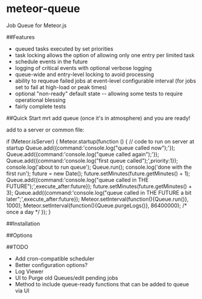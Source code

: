 meteor-queue
============

Job Queue for Meteor.js

##Features
- queued tasks executed by set priorities
- task locking allows the option of allowing only one entry per limited task
- schedule events in the future
- logging of critical events with optional verbose logging
- queue-wide and entry-level locking to avoid processing
- ability to requeue failed jobs at event-level configurable interval (for jobs set to fail at high-load or peak times)
- optional "non-ready" default state -- allowing some tests to require operational blessing
- fairly complete tests


##Quick Start
mrt add queue (once it's in atmosphere)
and you are ready!

add to a server or common file:

if (Meteor.isServer) {
  Meteor.startup(function () {
    // code to run on server at startup
	  Queue.add({command:'console.log("queue called now");'});
	  Queue.add({command:'console.log("queue called again");'});
	  Queue.add({command:'console.log("first queue called");',priority:1});
	  console.log('about to run queue');
	  Queue.run();
	  console.log('done with the first run');
	  future = new Date();
	  future.setMinutes(future.getMinutes() + 1);
	  Queue.add({command:'console.log("queue called in THE FUTURE");',execute_after:future});
	  future.setMinutes(future.getMinutes() + 3);
	  Queue.add({command:'console.log("queue called in THE FUTURE a bit later";',execute_after:future});
	  Meteor.setInterval(function(){Queue.run()}, 1000);
	  Meteor.setInterval(function(){Queue.purgeLogs()}, 86400000); /* once a day */
  });
}


##Installation

##Options

##TODO

- Add cron-compatible scheduler
- Better configuration options?
- Log Viewer
- UI to Purge old Queues/edit pending jobs
- Method to include queue-ready functions that can be added to queue via UI


